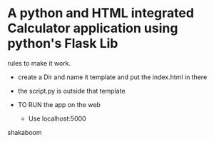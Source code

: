 ﻿# A python and HTML integrated Calculator application using python's Flask Lib

rules to make it work.
  - create a Dir and name it template and put the index.html in there
  - the script.py is outside that template

  - TO RUN the app on the web
      - Use localhost:5000
  

shakaboom
